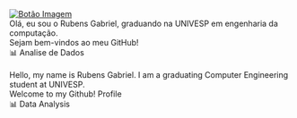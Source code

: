 
<!DOCTYPE html>
<html lang="pt-BR">
<head>   
</head>
<body>
    <a href="https://www.linkedin.com/in/rubensgtavares/" class="link-botao">
        <img src="https://img.shields.io/badge/-Rubens%20Gabriel-blue?style=flat-square&logo=linkedin&logoColor=white" alt="Botão Imagem">
    </a><br>
  <h>Olá, eu sou o Rubens Gabriel, graduando na UNIVESP em engenharia da computação.<br>
Sejam bem-vindos ao meu GitHub!<br>
    📊 Analise de Dados<br>
    <br>
Hello, my name is Rubens Gabriel. I am a graduating Computer Engineering student at UNIVESP.<br>
Welcome to my Github! Profile</h><br>
📊 Data Analysis 
  
</body>
</html>
